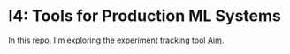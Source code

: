# I4: Tools for Production ML Systems

In this repo, I'm exploring the experiment tracking tool [Aim](https://github.com/aimhubio/aim).
